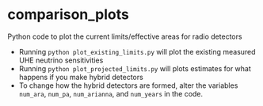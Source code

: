 # comparison_plots
Python code to plot the current limits/effective areas for radio detectors
- Running `python plot_existing_limits.py` will plot the existing measured UHE neutrino sensitivities
- Running `python plot_projected_limits.py` will plots estimates for what happens if you make hybrid detectors
- To change how the hybrid detectors are formed, alter the variables `num_ara`, `num_pa`, `num_arianna`, and `num_years` in the code.